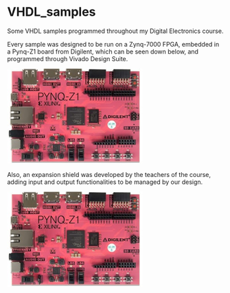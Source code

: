 # VHDL_samples

Some VHDL samples programmed throughout my Digital Electronics course.

Every sample was designed to be run on a Zynq-7000 FPGA, embedded in a Pynq-Z1 board from Digilent, which can be seen down below, and programmed through Vivado Design Suite.

![Digilent Pynq-Z1 Board](img/1.png)

Also, an expansion shield was developed by the teachers of the course, adding input and output functionalities to be managed by our design.

![Expansion Shield](img/1.png)
